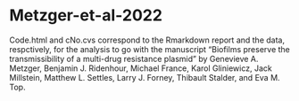 # Metzger-et-al-2022

Code.html and cNo.cvs correspond to the Rmarkdown report and the data, respctively, for the analysis to go with the manuscript “Biofilms preserve the transmissibility of a multi-drug resistance plasmid” by Genevieve A. Metzger, Benjamin J. Ridenhour, Michael France, Karol Gliniewicz, Jack Millstein, Matthew L. Settles, Larry J. Forney, Thibault Stalder, and Eva M. Top.
